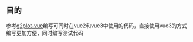 ## 目的
参考[g2plot-vue](https://github.com/open-data-plan/g2plot-vue)编写可同时在vue2和vue3中使用的代码，直接使用vue3的方式编写更加方便，同时编写测试代码